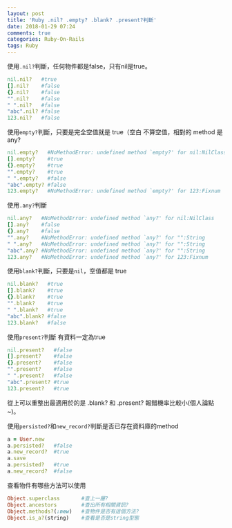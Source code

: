 ```yaml
---
layout: post
title: 'Ruby .nil? .empty? .blank? .present?判斷'
date: 2018-01-29 07:24
comments: true
categories: Ruby-On-Rails
tags: Ruby
---
```

使用`.nil?`判斷，任何物件都是false，只有nil是true。
```rb
nil.nil?   #true
[].nil?    #false
{}.nil?    #false
"".nil?    #false
" ".nil?   #false
"abc".nil? #false
123.nil?   #false
```
使用`empty?`判斷，只要是完全空值就是 true（空白 不算空值，相對的 method 是 any?
```rb
nil.empty?   #NoMethodError: undefined method `empty?' for nil:NilClass
[].empty?    #true
{}.empty?    #true
"".empty?    #true
" ".empty?   #false
"abc".empty? #false
123.empty?   #NoMethodError: undefined method `empty?' for 123:Fixnum
```
使用`.any?`判斷
```rb
nil.any?   #NoMethodError: undefined method `any?' for nil:NilClass
[].any?    #false
{}.any?    #false
"".any?    #NoMethodError: undefined method `any?' for "":String
" ".any?   #NoMethodError: undefined method `any?' for "":String
"abc".any? #NoMethodError: undefined method `any?' for "":String
123.any?   #NoMethodError: undefined method `any?' for 123:Fixnum
```
使用`blank?`判斷，只要是`nil`，空值都是 true
```rb
nil.blank?   #true
[].blank?    #true
{}.blank?    #true
"".blank?    #true
" ".blank?   #true
"abc".blank? #false
123.blank?   #false
```
使用`present?`判斷 有資料一定為true
```rb
nil.present?   #false
[].present?    #false
{}.present?    #false
"".present?    #false
" ".present?   #false
"abc".present? #true
123.present?   #true
```
從上可以重整出最適用於的是 .blank? 和 .present? 報錯機率比較小(個人論點~)。

使用`persisted?`和`new_record?`判斷是否已存在資料庫的method
```rb
a = User.new
a.persisted?   #false
a.new_record?  #true
a.save
a.persisted?   #true
a.new_record?  #false
```
查看物件有哪些方法可以使用
```rb
Object.superclass       #查上一層?
Object.ancestors        #查出所有相關資訊?
Object.methods?(:new)   #查物件是否有這個方法?
Object.is_a?(string)    #查看是否是string型態
```